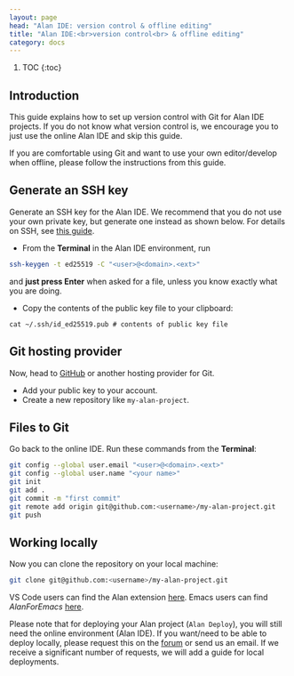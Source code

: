 ```yaml
---
layout: page
head: "Alan IDE: version control & offline editing"
title: "Alan IDE:<br>version control<br> & offline editing"
category: docs
---
```


1. TOC
{:toc}

## Introduction
This guide explains how to set up version control with Git for Alan IDE projects.
If you do not know what version control is, we encourage you to just use the online Alan IDE and skip this guide.

If you are comfortable using Git and want to use your own editor/develop when offline, please follow the instructions from this guide.

## Generate an SSH key
Generate an SSH key for the Alan IDE.
We recommend that you do not use your own private key, but generate one instead as shown below.
For details on SSH, see [this guide](https://docs.github.com/en/github/authenticating-to-github/connecting-to-github-with-ssh/generating-a-new-ssh-key-and-adding-it-to-the-ssh-agent).

- From the **Terminal** in the Alan IDE environment, run
```sh
ssh-keygen -t ed25519 -C "<user>@<domain>.<ext>"
```
and **just press Enter** when asked for a file, unless you know exactly what you are doing.

- Copy the contents of the public key file to your clipboard:
```
cat ~/.ssh/id_ed25519.pub # contents of public key file
```


## Git hosting provider
Now, head to [GitHub](https://github.com/) or another hosting provider for Git.
- Add your public key to your account.
- Create a new repository like `my-alan-project`.


## Files to Git
Go back to the online IDE.
Run these commands from the **Terminal**:
```sh
git config --global user.email "<user>@<domain>.<ext>"
git config --global user.name "<your name>"
git init
git add .
git commit -m "first commit"
git remote add origin git@github.com:<username>/my-alan-project.git
git push
```


## Working locally
Now you can clone the repository on your local machine:
```sh
git clone git@github.com:<username>/my-alan-project.git
```

VS Code users can find the Alan extension [here](https://marketplace.visualstudio.com/items?itemName=Kjerner.alan).
Emacs users can find *AlanForEmacs* [here](https://github.com/alan-platform/AlanForEmacs).

Please note that for deploying your Alan project (`Alan Deploy`), you will still need the online environment (Alan IDE).
If you want/need to be able to deploy locally, please request this on the [forum](https://forum.alan-platform.com) or send us an email.
If we receive a significant number of requests, we will add a guide for local deployments.